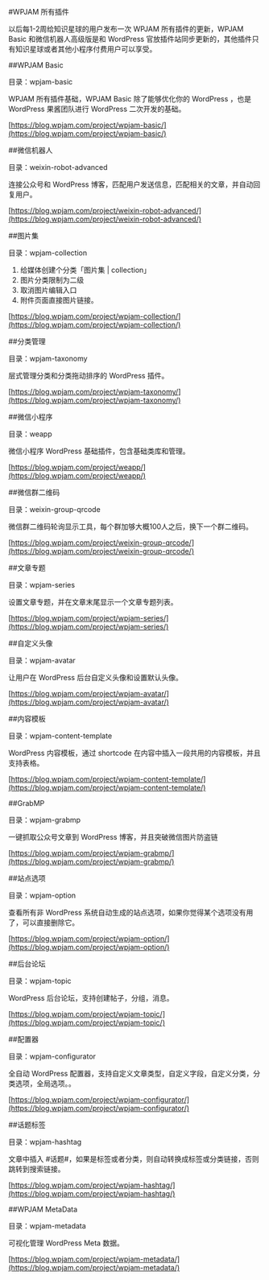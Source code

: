 #WPJAM 所有插件

以后每1-2周给知识星球的用户发布一次 WPJAM 所有插件的更新，WPJAM Basic 和微信机器人高级版是和 WordPress 官放插件站同步更新的，其他插件只有知识星球或者其他小程序付费用户可以享受。

##WPJAM Basic 

目录：wpjam-basic

WPJAM 所有插件基础，WPJAM Basic 除了能够优化你的 WordPress ，也是 WordPress 果酱团队进行 WordPress 二次开发的基础。

[https://blog.wpjam.com/project/wpjam-basic/](https://blog.wpjam.com/project/wpjam-basic/)

##微信机器人

目录：weixin-robot-advanced

连接公众号和 WordPress 博客，匹配用户发送信息，匹配相关的文章，并自动回复用户。

[https://blog.wpjam.com/project/weixin-robot-advanced/](https://blog.wpjam.com/project/weixin-robot-advanced/)

##图片集

目录：wpjam-collection

1. 给媒体创建个分类「图片集 | collection」
2. 图片分类限制为二级 
3. 取消图片编辑入口 
4. 附件页面直接图片链接。

[https://blog.wpjam.com/project/wpjam-collection/](https://blog.wpjam.com/project/wpjam-collection/)

##分类管理

目录：wpjam-taxonomy

层式管理分类和分类拖动排序的 WordPress 插件。

[https://blog.wpjam.com/project/wpjam-taxonomy/](https://blog.wpjam.com/project/wpjam-taxonomy/)

##微信小程序	

目录：weapp

微信小程序 WordPress 基础插件，包含基础类库和管理。

[https://blog.wpjam.com/project/weapp/](https://blog.wpjam.com/project/weapp/)

##微信群二维码

目录：weixin-group-qrcode

微信群二维码轮询显示工具，每个群加够大概100人之后，换下一个群二维码。

[https://blog.wpjam.com/project/weixin-group-qrcode/](https://blog.wpjam.com/project/weixin-group-qrcode/)

##文章专题

目录：wpjam-series

设置文章专题，并在文章末尾显示一个文章专题列表。

[https://blog.wpjam.com/project/wpjam-series/](https://blog.wpjam.com/project/wpjam-series/)

##自定义头像

目录：wpjam-avatar

让用户在 WordPress 后台自定义头像和设置默认头像。

[https://blog.wpjam.com/project/wpjam-avatar/](https://blog.wpjam.com/project/wpjam-avatar/)

##内容模板

目录：wpjam-content-template

WordPress 内容模板，通过 shortcode 在内容中插入一段共用的内容模板，并且支持表格。

[https://blog.wpjam.com/project/wpjam-content-template/](https://blog.wpjam.com/project/wpjam-content-template/)

##GrabMP

目录：wpjam-grabmp

一键抓取公众号文章到 WordPress 博客，并且突破微信图片防盗链

[https://blog.wpjam.com/project/wpjam-grabmp/](https://blog.wpjam.com/project/wpjam-grabmp/)


##站点选项

目录：wpjam-option

查看所有非 WordPress 系统自动生成的站点选项，如果你觉得某个选项没有用了，可以直接删除它。

[https://blog.wpjam.com/project/wpjam-option/](https://blog.wpjam.com/project/wpjam-option/)

##后台论坛

目录：wpjam-topic

WordPress 后台论坛，支持创建帖子，分组，消息。

[https://blog.wpjam.com/project/wpjam-topic/](https://blog.wpjam.com/project/wpjam-topic/)

##配置器

目录：wpjam-configurator

全自动 WordPress 配置器，支持自定义文章类型，自定义字段，自定义分类，分类选项，全局选项。。

[https://blog.wpjam.com/project/wpjam-configurator/](https://blog.wpjam.com/project/wpjam-configurator/)

##话题标签

目录：wpjam-hashtag

文章中插入 #话题#，如果是标签或者分类，则自动转换成标签或分类链接，否则跳转到搜索链接。

[https://blog.wpjam.com/project/wpjam-hashtag/](https://blog.wpjam.com/project/wpjam-hashtag/)

##WPJAM MetaData

目录：wpjam-metadata

可视化管理 WordPress Meta 数据。

[https://blog.wpjam.com/project/wpjam-metadata/](https://blog.wpjam.com/project/wpjam-metadata/)